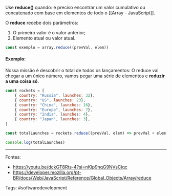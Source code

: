 Use **reduce()** quando: é preciso encontrar um valor cumulativo ou concatenado com base em elementos de todo o [[Array - JavaScript]].

 O **reduce** recebe dois parâmetros:
 1. O primeiro valor é o valor anterior;
 2. Elemento atual ou valor atual.

```js
const exemplo = array.reduce((prevVal, elem))
```
#### Exemplo:
Nossa missão é descobrir o total de todos os lançamentos:
O reduce vai chegar a um único número, vamos pegar uma série de elementos e **reduzir a uma coisa só**.


 
```js
const rockets = [
	{ country: "Russia", launches: 32},
	{ country: "US", launches: 23},
	{ country: "China", launches: 16},
	{ country: "Europa", launches: 7},
	{ country: "India", launches: 4},
	{ country: "Japan", launches: 3},
]

const totalLaunches = rockets.reduce((prevVal, elem) => prevVal + elem.launches, 0)

console.log(totalLaunches)
```
 
---
Fontes:
- https://youtu.be/dckGT8Rts-4?si=nKlp9nqG9NVsCiqc
- https://developer.mozilla.org/pt-BR/docs/Web/JavaScript/Reference/Global_Objects/Array/reduce

Tags: #softwaredevelopment 
